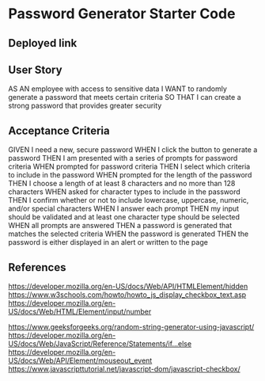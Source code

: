 # Password Generator Starter Code

## Deployed link 

## User Story
AS AN employee with access to sensitive data
I WANT to randomly generate a password that meets certain criteria
SO THAT I can create a strong password that provides greater security

## Acceptance Criteria
GIVEN I need a new, secure password
WHEN I click the button to generate a password
THEN I am presented with a series of prompts for password criteria
WHEN prompted for password criteria
THEN I select which criteria to include in the password
WHEN prompted for the length of the password
THEN I choose a length of at least 8 characters and no more than 128 characters
WHEN asked for character types to include in the password
THEN I confirm whether or not to include lowercase, uppercase, numeric, and/or special characters
WHEN I answer each prompt
THEN my input should be validated and at least one character type should be selected
WHEN all prompts are answered
THEN a password is generated that matches the selected criteria
WHEN the password is generated
THEN the password is either displayed in an alert or written to the page

## References

https://developer.mozilla.org/en-US/docs/Web/API/HTMLElement/hidden
https://www.w3schools.com/howto/howto_js_display_checkbox_text.asp
https://developer.mozilla.org/en-US/docs/Web/HTML/Element/input/number

https://www.geeksforgeeks.org/random-string-generator-using-javascript/
https://developer.mozilla.org/en-US/docs/Web/JavaScript/Reference/Statements/if...else
https://developer.mozilla.org/en-US/docs/Web/API/Element/mouseout_event
https://www.javascripttutorial.net/javascript-dom/javascript-checkbox/